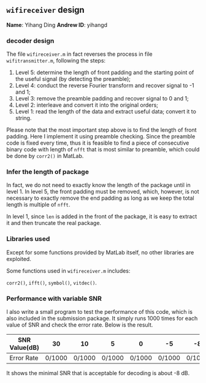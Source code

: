 ## `wifireceiver` design

**Name**: Yihang Ding
**Andrew ID**: yihangd

### decoder design

The file `wifireceiver.m` in fact reverses the process in file `wifitransmitter.m`, following the steps:

1. Level 5: determine the length of front padding and the starting point of the useful signal (by detecting the preamble);
2. Level 4: conduct the reverse Fourier transform and recover signal to -1 and 1;
3. Level 3: remove the preamble padding and recover signal to 0 and 1;
4. Level 2: interleave and convert it into the original orders;
5. Level 1: read the length of the data and extract useful data; convert it to string.

Please note that the most important step above is to find the length of front padding. Here I implement it using preamble checking. Since the preamble code is fixed every time, thus it is feasible to find a piece of consecutive binary code with length of `nfft` that is most similar to preamble, which could be done by `corr2()` in MatLab.

### Infer the length of package

In fact, we do not need to exactly know the length of the package until in level 1. In level 5, the front padding must be removed, which, however, is not necessary to exactly remove the end padding as long as we keep the total length is multiple of `nfft`.

In level 1, since `len` is added in the front of the package, it is easy to extract it and then truncate the real package.

### Libraries used

Except for some functions provided by MatLab itself, no other libraries are exploited.

Some functions used in `wifireceiver.m` includes:

`corr2()`, `ifft()`, `symbol()`, `vitdec()`.

### Performance with variable SNR

I also write a small program to test the performance of this code, which is also included in the submission package. It simply runs 1000 times for each value of SNR and check the error rate. Below is the result.

SNR Value(dB) | 30 | 10 | 5 | 0 | -5 | -8 | -9 | -10
--- | --- | ---| ---| ---| ---| ---| ---| ---
Error Rate | 0/1000 | 0/1000 | 0/1000 | 0/1000 | 0/1000 | 0/1000 | 3/1000 | 9/1000

It shows the minimal SNR that is acceptable for decoding is about -8 dB. 